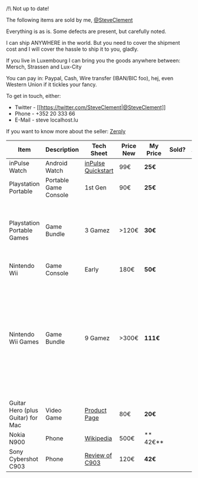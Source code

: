/!\ Not up to date!

The following items are sold by me, [@SteveClement](https://twitter.com/SteveClement)

Everything is as is. Some defects are present, but carefully noted.

I can ship ANYWHERE in the world. But you need to cover the shipment cost and I will cover the hassle to ship it to you, gladly.

If you live in Luxembourg I can bring you the goods anywhere between: Mersch, Strassen and Lux-City

You can pay in: Paypal, Cash, Wire transfer (IBAN/BIC foo), hej, even Western Union if it tickles your fancy.

To get in touch, either:

 * Twitter - [[https://twitter.com/SteveClement|@SteveClement]]
 * Phone   - +352 20 333 66
 * E-Mail  - steve <atdt> localhost.lu

If you want to know more about the seller: [Zerply](http://zerply.com/SteveClement)

|Item |Description |Tech Sheet |Price New |My Price |Sold? |Availability |Notes |
|-----|------------|-----------|----------|---------|------|-------------|------|
|inPulse Watch |Android Watch |[inPulse Quickstart](http://www.getinpulse.com/quickstart) |99€ |**25€** | |Hackable Device |
|Playstation Portable |Portable Game Console |1st Gen |90€ |**25€** | | |
|Playstation Portable Games |Game Bundle |3 Gamez |>120€ |**30€** | | |Dark Mirror, Castlevania The Dracula X Chronicles, Vampire Chronicles |
|Nintendo Wii |Game Console |Early |180€ |**50€** | | |
|Nintendo Wii Games |Game Bundle |9 Gamez |>300€ |**111€** | | |Resident Evil, Wii Sports, Alone in the Dark, Mercury Meltdown Revolution, Wii Fit, The Legend of Zelda Twillight Princess, TLoZ Skyward Sword |
|Guitar Hero (plus Guitar) for Mac |Video Game |[Product Page](http://www.aspyr.com/product/info/85) |80€ |**20€** | | |
|Nokia N900 |Phone |[Wikipedia](https://en.wikipedia.org/wiki/Nokia_N900) |500€ |** 42€** | | | |
|Sony Cybershot C903 |Phone |[Review of C903](http://www.trustedreviews.com/Sony-Ericsson-Cyber-shot-C903_Mobile-Phone_review) |120€ |**42€** |
